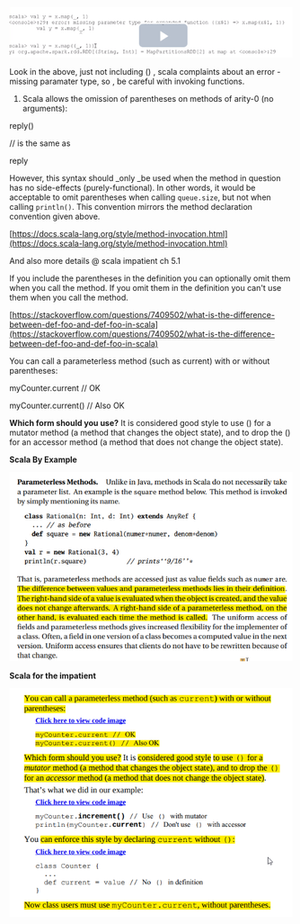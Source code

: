 ![](/assets/notes1.png)

Look in the above, just not including \(\) , scala complaints about an error - missing paramater type, so , be careful with invoking functions.

1. Scala allows the omission of parentheses on methods of arity-0 \(no arguments\):

reply\(\)

// is the same as

reply

However, this syntax should \_only \_be used when the method in question has no side-effects \(purely-functional\). In other words, it would be acceptable to omit parentheses when calling `queue.size`, but not when calling `println()`. This convention mirrors the method declaration convention given above.

[https://docs.scala-lang.org/style/method-invocation.html](https://docs.scala-lang.org/style/method-invocation.html)

And also more details @ scala impatient ch 5.1

If you include the parentheses in the definition you can optionally omit them when you call the method. If you omit them in the definition you can't use them when you call the method.

[https://stackoverflow.com/questions/7409502/what-is-the-difference-between-def-foo-and-def-foo-in-scala](https://stackoverflow.com/questions/7409502/what-is-the-difference-between-def-foo-and-def-foo-in-scala)

You can call a parameterless method \(such as current\) with or without  
 parentheses:

myCounter.current // OK

myCounter.current\(\) // Also OK

**Which form should you use?** It is considered good style to use \(\) for a  
 mutator method \(a method that changes the object state\), and to drop the \(\)  
 for an accessor method \(a method that does not change the object state\).

**Scala By Example**

![](/assets/param1.png)

**Scala for the impatient**

![](/assets/funparam1.png)


